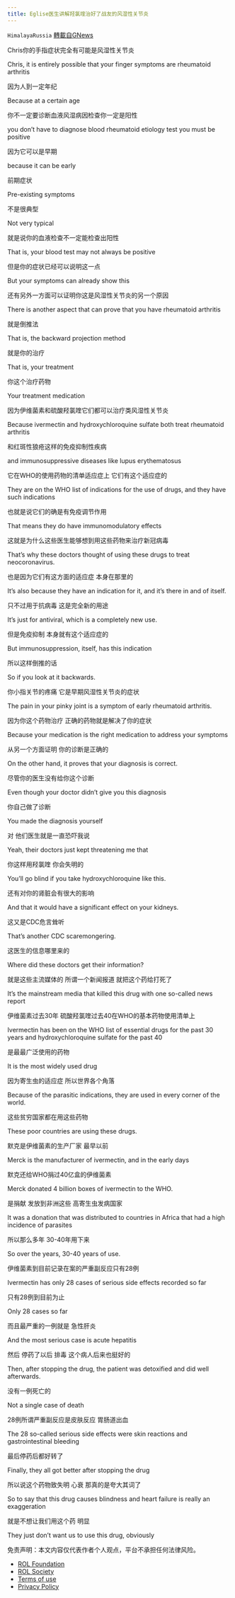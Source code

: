 ```yaml
---
title: Eglise医生讲解羟氯喹治好了战友的风湿性关节炎
---
```

`HimalayaRussia` [轉載自GNews](https://gnews.org/zh-hans/1726965/)

Chris你的手指症状完全有可能是风湿性关节炎

Chris, it is entirely possible that your finger symptoms are rheumatoid arthritis

因为人到一定年纪

Because at a certain age

你不一定要诊断血液风湿病因检查你一定是阳性

you don’t have to diagnose blood rheumatoid etiology test you must be positive

因为它可以是早期

because it can be early

前期症状

Pre-existing symptoms

不是很典型

Not very typical

就是说你的血液检查不一定能检查出阳性

That is, your blood test may not always be positive

但是你的症状已经可以说明这一点

But your symptoms can already show this

还有另外一方面可以证明你这是风湿性关节炎的另一个原因

There is another aspect that can prove that you have rheumatoid arthritis

就是倒推法

That is, the backward projection method

就是你的治疗

That is, your treatment

你这个治疗药物

Your treatment medication

因为伊维菌素和硫酸羟氯喹它们都可以治疗类风湿性关节炎

Because ivermectin and hydroxychloroquine sulfate both treat rheumatoid arthritis

和红斑性狼疮这样的免疫抑制性疾病

and immunosuppressive diseases like lupus erythematosus

它在WHO的使用药物的清单适应症上 它们有这个适应症的

They are on the WHO list of indications for the use of drugs, and they have such indications

也就是说它们的确是有免疫调节作用

That means they do have immunomodulatory effects

这就是为什么这些医生能够想到用这些药物来治疗新冠病毒

That’s why these doctors thought of using these drugs to treat neocoronavirus.

也是因为它们有这方面的适应症 本身在那里的

It’s also because they have an indication for it, and it’s there in and of itself.

只不过用于抗病毒 这是完全新的用途

It’s just for antiviral, which is a completely new use.

但是免疫抑制 本身就有这个适应症的

But immunosuppression, itself, has this indication

所以这样倒推的话

So if you look at it backwards.

你小指关节的疼痛 它是早期风湿性关节炎的症状

The pain in your pinky joint is a symptom of early rheumatoid arthritis.

因为你这个药物治疗 正确的药物就是解决了你的症状

Because your medication is the right medication to address your symptoms

从另一个方面证明 你的诊断是正确的

On the other hand, it proves that your diagnosis is correct.

尽管你的医生没有给你这个诊断

Even though your doctor didn’t give you this diagnosis

你自己做了诊断

You made the diagnosis yourself

对 他们医生就是一直恐吓我说

Yeah, their doctors just kept threatening me that

你这样用羟氯喹 你会失明的

You’ll go blind if you take hydroxychloroquine like this.

还有对你的肾脏会有很大的影响

And that it would have a significant effect on your kidneys.

这又是CDC危言耸听

That’s another CDC scaremongering.

这医生的信息哪里来的

Where did these doctors get their information?

就是这些主流媒体的 所谓一个新闻报道 就把这个药给打死了

It’s the mainstream media that killed this drug with one so-called news report

伊维菌素过去30年 硫酸羟氯喹过去40在WHO的基本药物使用清单上

Ivermectin has been on the WHO list of essential drugs for the past 30 years and hydroxychloroquine sulfate for the past 40

是最最广泛使用的药物

It is the most widely used drug

因为寄生虫的适应症 所以世界各个角落

Because of the parasitic indications, they are used in every corner of the world.

这些贫穷国家都在用这些药物

These poor countries are using these drugs.

默克是伊维菌素的生产厂家 最早以前

Merck is the manufacturer of ivermectin, and in the early days

默克还给WHO捐过40亿盒的伊维菌素

Merck donated 4 billion boxes of ivermectin to the WHO.

是捐献 发放到非洲这些 高寄生虫发病国家

It was a donation that was distributed to countries in Africa that had a high incidence of parasites

所以那么多年 30-40年用下来

So over the years, 30-40 years of use.

伊维菌素到目前记录在案的严重副反应只有28例

Ivermectin has only 28 cases of serious side effects recorded so far

只有28例到目前为止

Only 28 cases so far

而且最严重的一例就是 急性肝炎

And the most serious case is acute hepatitis

然后 停药了以后 排毒 这个病人后来也挺好的

Then, after stopping the drug, the patient was detoxified and did well afterwards.

没有一例死亡的

Not a single case of death

28例所谓严重副反应是皮肤反应 胃肠道出血

The 28 so-called serious side effects were skin reactions and gastrointestinal bleeding

最后停药后都好转了

Finally, they all got better after stopping the drug

所以说这个药物致失明 心衰 那真的是夸大其词了

So to say that this drug causes blindness and heart failure is really an exaggeration

就是不想让我们用这个药 明显

They just don’t want us to use this drug, obviously

 

免责声明：本文内容仅代表作者个人观点，平台不承担任何法律风险。

- [ROL Foundation](https://rolfoundation.org/)
- [ROL Society](https://rolsociety.org/)
- [Terms of use](https://gnews.org/terms-of-use-3/)
- [Privacy Policy](https://gnews.org/privacy-policy/)
